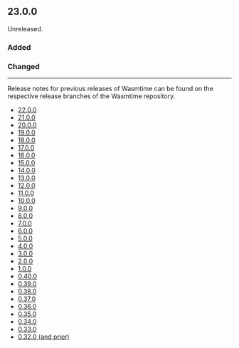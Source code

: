 ## 23.0.0

Unreleased.

### Added

### Changed

--------------------------------------------------------------------------------

Release notes for previous releases of Wasmtime can be found on the respective
release branches of the Wasmtime repository.

<!-- ARCHIVE_START -->
* [22.0.0](https://github.com/alexcrichton/wasmtime/blob/release-22.0.0/RELEASES.md)
* [21.0.0](https://github.com/bytecodealliance/wasmtime/blob/release-21.0.0/RELEASES.md)
* [20.0.0](https://github.com/bytecodealliance/wasmtime/blob/release-20.0.0/RELEASES.md)
* [19.0.0](https://github.com/bytecodealliance/wasmtime/blob/release-19.0.0/RELEASES.md)
* [18.0.0](https://github.com/bytecodealliance/wasmtime/blob/release-18.0.0/RELEASES.md)
* [17.0.0](https://github.com/bytecodealliance/wasmtime/blob/release-17.0.0/RELEASES.md)
* [16.0.0](https://github.com/bytecodealliance/wasmtime/blob/release-16.0.0/RELEASES.md)
* [15.0.0](https://github.com/bytecodealliance/wasmtime/blob/release-15.0.0/RELEASES.md)
* [14.0.0](https://github.com/bytecodealliance/wasmtime/blob/release-14.0.0/RELEASES.md)
* [13.0.0](https://github.com/bytecodealliance/wasmtime/blob/release-13.0.0/RELEASES.md)
* [12.0.0](https://github.com/bytecodealliance/wasmtime/blob/release-12.0.0/RELEASES.md)
* [11.0.0](https://github.com/bytecodealliance/wasmtime/blob/release-11.0.0/RELEASES.md)
* [10.0.0](https://github.com/bytecodealliance/wasmtime/blob/release-10.0.0/RELEASES.md)
* [9.0.0](https://github.com/bytecodealliance/wasmtime/blob/release-9.0.0/RELEASES.md)
* [8.0.0](https://github.com/bytecodealliance/wasmtime/blob/release-8.0.0/RELEASES.md)
* [7.0.0](https://github.com/bytecodealliance/wasmtime/blob/release-7.0.0/RELEASES.md)
* [6.0.0](https://github.com/bytecodealliance/wasmtime/blob/release-6.0.0/RELEASES.md)
* [5.0.0](https://github.com/bytecodealliance/wasmtime/blob/release-5.0.0/RELEASES.md)
* [4.0.0](https://github.com/bytecodealliance/wasmtime/blob/release-4.0.0/RELEASES.md)
* [3.0.0](https://github.com/bytecodealliance/wasmtime/blob/release-3.0.0/RELEASES.md)
* [2.0.0](https://github.com/bytecodealliance/wasmtime/blob/release-2.0.0/RELEASES.md)
* [1.0.0](https://github.com/bytecodealliance/wasmtime/blob/release-1.0.0/RELEASES.md)
* [0.40.0](https://github.com/bytecodealliance/wasmtime/blob/release-0.40.0/RELEASES.md)
* [0.39.0](https://github.com/bytecodealliance/wasmtime/blob/release-0.39.0/RELEASES.md)
* [0.38.0](https://github.com/bytecodealliance/wasmtime/blob/release-0.38.0/RELEASES.md)
* [0.37.0](https://github.com/bytecodealliance/wasmtime/blob/release-0.37.0/RELEASES.md)
* [0.36.0](https://github.com/bytecodealliance/wasmtime/blob/release-0.36.0/RELEASES.md)
* [0.35.0](https://github.com/bytecodealliance/wasmtime/blob/release-0.35.0/RELEASES.md)
* [0.34.0](https://github.com/bytecodealliance/wasmtime/blob/release-0.34.0/RELEASES.md)
* [0.33.0](https://github.com/bytecodealliance/wasmtime/blob/release-0.33.0/RELEASES.md)
* [0.32.0 (and prior)](https://github.com/bytecodealliance/wasmtime/blob/release-0.32.0/RELEASES.md)

